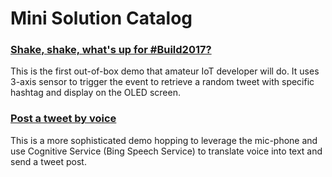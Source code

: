 # Mini Solution Catalog

### [Shake, shake, what's up for #Build2017?]()

This is the first out-of-box demo that amateur IoT developer will do. It uses 3-axis sensor to trigger the event to retrieve a random tweet with specific hashtag and display on the OLED screen.

### [Post a tweet by voice]()

This is a more sophisticated demo hopping to leverage the mic-phone and use Cognitive Service (Bing Speech Service) to translate voice into text and send a tweet post.

